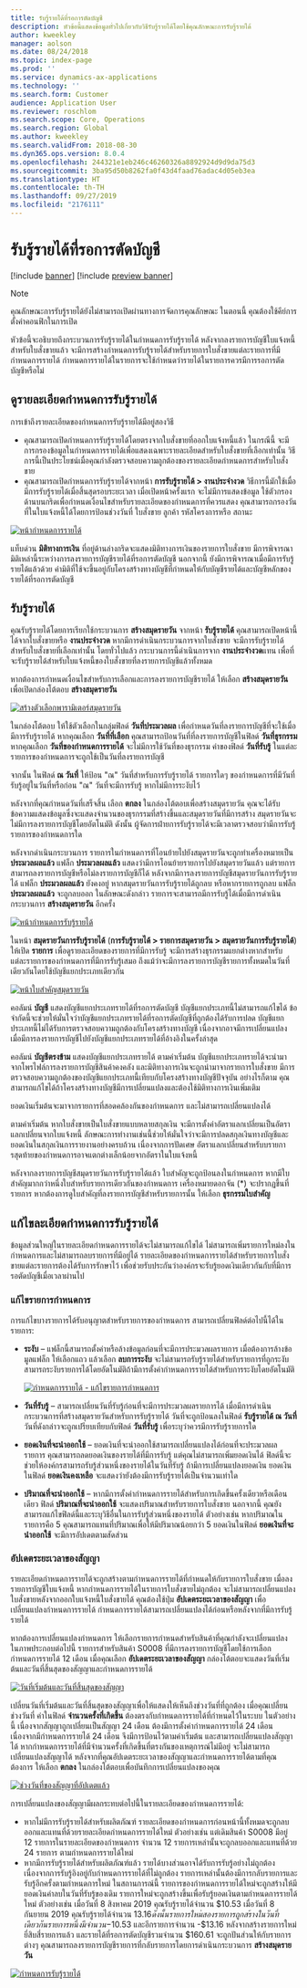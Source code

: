 ```yaml
---
title: รับรู้รายได้ที่รอการตัดบัญชี
description: หัวข้อนี้แสดงข้อมูลทั่วไปเกี่ยวกับวิธีรับรู้รายได้โดยใช้คุณลักษณะการรับรู้รายได้
author: kweekley
manager: aolson
ms.date: 08/24/2018
ms.topic: index-page
ms.prod: ''
ms.service: dynamics-ax-applications
ms.technology: ''
ms.search.form: Customer
audience: Application User
ms.reviewer: roschlom
ms.search.scope: Core, Operations
ms.search.region: Global
ms.author: kweekley
ms.search.validFrom: 2018-08-30
ms.dyn365.ops.version: 8.0.4
ms.openlocfilehash: 244321e1eb246c46260326a8892924d9d9da75d3
ms.sourcegitcommit: 3ba95d50b8262fa0f43d4faad76adac4d05eb3ea
ms.translationtype: HT
ms.contentlocale: th-TH
ms.lasthandoff: 09/27/2019
ms.locfileid: "2176111"
---
```

# <a name="recognize-deferred-revenue"></a>รับรู้รายได้ที่รอการตัดบัญชี

[!include [banner](../includes/banner.md)]
[!include [preview banner](../includes/preview-banner.md)]

> [!NOTE]
> คุณลักษณะการรับรู้รายได้ยังไม่สามารถเปิดผ่านทางการจัดการคุณลักษณะ ในตอนนี้ คุณต้องใช้คีย์การตั้งค่าคอนฟิกในการเปิด

หัวข้อนี้จะอธิบายถึงกระบวนการรับรู้รายได้ในกำหนดการรับรู้รายได้ หลังจากลงรายการบัญชีใบแจ้งหนี้สำหรับใบสั่งขายแล้ว จะมีการสร้างกำหนดการรับรู้รายได้สำหรับรายการใบสั่งขายแต่ละรายการที่มีกำหนดการรายได้ กำหนดการรายได้ในรายการจะใช้กำหนดว่ารายได้ในรายการควรมีการรอการตัดบัญชีหรือไม่

## <a name="view-revenue-recognition-schedule-details"></a>ดูรายละเอียดกำหนดการรับรู้รายได้

การเข้าถึงรายละเอียดของกำหนดการรับรู้รายได้มีอยู่สองวิธี

- คุณสามารถเปิดกำหนดการรับรู้รายได้โดยตรงจากใบสั่งขายที่ออกใบแจ้งหนี้แล้ว ในกรณีนี้ จะมีการกรองข้อมูลในกำหนดการรายได้เพื่อแสดงเฉพาะรายละเอียดสำหรับใบสั่งขายที่เลือกเท่านั้น วิธีการนี้เป็นประโยชน์เมื่อคุณกำลังตรวจสอบความถูกต้องของรายละเอียดกำหนดการสำหรับใบสั่งขาย
- คุณสามารถเปิดกำหนดการรับรู้รายได้จากหน้า **การรับรู้รายได้ \> งานประจำงวด** วิธีการนี้มักใช้เมื่อมีการรับรู้รายได้เมื่อสิ้นสุดรอบระยะเวลา เมื่อเปิดหน้าครั้งแรก จะไม่มีการแสดงข้อมูล ใช้ตัวกรองด้านบนกริดเพื่อกำหนดเงื่อนไขสำหรับรายละเอียดของกำหนดการที่ควรแสดง คุณสามารถกรองวันที่ในใบแจ้งหนี้ได้โดยการป้อนช่วงวันที่ ใบสั่งขาย ลูกค้า รหัสโครงการหรือ สถานะ

[![หน้ากำหนดการรายได้](./media/revenue-recognition-rev-revenue-schedules.png)](./media/revenue-recognition-rev-revenue-schedules.png)

แท็บด่วน **มิติทางการเงิน** ที่อยู่ด้านล่างกริดจะแสดงมิติทางการเงินของรายการใบสั่งขาย มีการพิจารณามิติเหล่านี้ระหว่างการลงรายการบัญชีรายได้ที่รอการตัดบัญชี นอกจากนี้ ยังมีการพิจารณาเมื่อมีการรับรู้รายได้แล้วด้วย ค่ามิติที่ใช้จะขึ้นอยู่กับโครงสร้างทางบัญชีที่กำหนดให้กับบัญชีรายได้และบัญชีหลักของรายได้ที่รอการตัดบัญชี

## <a name="recognize-revenue"></a>รับรู้รายได้

คุณรับรู้รายได้โดยการเรียกใช้กระบวนการ **สร้างสมุดรายวัน** จากหน้า **รับรู้รายได้** คุณสามารถเปิดหน้านี้ได้จากใบสั่งขายหรือ **งานประจำงวด** หากมีการดำเนินกระบวนการจากใบสั่งขาย จะมีการรับรู้รายได้สำหรับใบสั่งขายที่เลือกเท่านั้น โดยทั่วไปแล้ว กระบวนการนี้ดำเนินการจาก **งานประจำงวด**แทน เพื่อที่จะรับรู้รายได้สำหรับใบแจ้งหนี้ของใบสั่งขายที่ลงรายการบัญชีแล้วทั้งหมด

หากต้องการกำหนดเงื่อนไขสำหรับการเลือกและการลงรายการบัญชีรายได้ ให้เลือก **สร้างสมุดรายวัน** เพื่อเปิดกล่องโต้ตอบ **สร้างสมุดรายวัน**

[![สร้างตัวเลือกพารามิเตอร์สมุดรายวัน](./media/revenue-recognition-create-journal.png)](./media/revenue-recognition-create-journal.png)

ในกล่องโต้ตอบ ให้ใช้ตัวเลือกในกลุ่มฟิลด์ **วันที่ประมวลผล** เพื่อกำหนดวันที่ลงรายการบัญชีที่จะใช้เมื่อมีการรับรู้รายได้ หากคุณเลือก **วันที่ที่เลือก** คุณสามารถป้อนวันที่ที่ลงรายการบัญชีในฟิลด์ **วันที่ธุรกรรม** หากคุณเลือก **วันที่ของกำหนดการรายได้** จะไม่มีการใช้วันที่ของธุรกรรม ค่าของฟิลด์ **วันที่รับรู้** ในแต่ละรายการของกำหนดการจะถูกใช้เป็นวันที่ลงรายการบัญชี

จากนั้น ในฟิลด์ **ณ วันที่** ให้ป้อน "ณ" วันที่สำหรับการรับรู้รายได้ รายการใดๆ ของกำหนดการที่มีวันที่รับรู้อยู่ในวันที่หรือก่อน "ณ" วันที่จะมีการรับรู้ หากไม่มีการระงับไว้

หลังจากที่คุณกำหนดวันที่เสร็จสิ้น เลือก **ตกลง** ในกล่องโต้ตอบเพื่อสร้างสมุดรายวัน คุณจะได้รับข้อความแสดงข้อมูลซึ่งจะแสดงจำนวนของธุรกรรมที่สร้างขึ้นและสมุดรายวันที่มีการสร้าง สมุดรายวันจะไม่มีการลงรายการบัญชีโดยอัตโนมัติ ดังนั้น ผู้จัดการฝ่ายการรับรู้รายได้จะมีเวลาตรวจสอบว่ามีการรับรู้รายการของกำหนดการใด

หลังจากดำเนินกระบวนการ รายการในกำหนดการที่โอนย้ายไปยังสมุดรายวันจะถูกทำเครื่องหมายเป็น **ประมวลผลแล้ว** แฟล็ก **ประมวลผลแล้ว** แสดงว่ามีการโอนย้ายรายการไปยังสมุดรายวันแล้ว แต่รายการสามารถลงรายการบัญชีหรือไม่ลงรายการบัญชีก็ได้ หลังจากมีการลงรายการบัญชีสมุดรายวันการรับรู้รายได้ แฟล็ก **ประมวลผลแล้ว** ยังคงอยู่ หากสมุดรายวันการรับรู้รายได้ถูกลบ หรือหากรายการถูกลบ แฟล็ก **ประมวลผลแล้ว** จะถูกลบออก ในลักษณะดังกล่าว รายการจะสามารถมีการรับรู้ได้เมื่อมีการดำเนินกระบวนการ **สร้างสมุดรายวัน** อีกครั้ง

[![หน้ากำหนดการรับรู้รายได้](./media/revenue-recognition-rev-recog-schedule-02.png)](./media/revenue-recognition-rev-recog-schedule-02.png)

ในหน้า **สมุดรายวันการรับรู้รายได้** (**การรับรู้รายได้ \> รายการสมุดรายวัน \> สมุดรายวันการรับรู้รายได้**) ให้เปิด **รายการ** เพื่อดูรายละเอียดของรายการที่มีการรับรู้ จะมีการสร้างธุรกรรมแยกต่างหากสำหรับแต่ละรายการของกำหนดการที่มีการรับรู้เสมอ ถึงแม้ว่าจะมีการลงรายการบัญชีรายการทั้งหมดในวันที่เดียวกันโดยใช้บัญชีแยกประเภทเดียวกัน

[![หน้าใบสำคัญสมุดรายวัน](./media/revenue-recognition-journal-voucher.png)](./media/revenue-recognition-journal-voucher.png)

คอลัมน์ **บัญชี** แสดงบัญชีแยกประเภทรายได้ที่รอการตัดบัญชี บัญชีแยกประเภทนี้ไม่สามารถแก้ไขได้ ข้อจำกัดนี้จะช่วยให้มั่นใจว่าบัญชีแยกประเภทรายได้ที่รอการตัดบัญชีที่ถูกต้องได้รับการปลด บัญชีแยกประเภทนี้ไม่ได้รับการตรวจสอบความถูกต้องกับโครงสร้างทางบัญชี เนื่องจากอาจมีการเปลี่ยนแปลงเมื่อมีการลงรายการบัญชีไปยังบัญชีแยกประเภทรายได้ที่อ้างอิงในครั้งล่าสุด

คอลัมน์ **บัญชีตรงข้าม** แสดงบัญชีแยกประเภทรายได้ ตามค่าเริ่มต้น บัญชีแยกประเภทรายได้จะนำมาจากโพรไฟล์การลงรายการบัญชีสินค้าคงคลัง และมิติทางการเงินจะถูกนำมาจากรายการใบสั่งขาย มีการตรวจสอบความถูกต้องของบัญชีแยกประเภทนี้เทียบกับโครงสร้างทางบัญชีปัจจุบัน อย่างไรก็ตาม คุณสามารถแก้ไขได้ถ้าโครงสร้างทางบัญชีมีการเปลี่ยนแปลงและต้องใช้มิติทางการเงินเพิ่มเติม

ยอดเงินเริ่มต้นจะมาจากรายการที่สอดคล้องกันของกำหนดการ และไม่สามารถเปลี่ยนแปลงได้

ตามค่าเริ่มต้น หากใบสั่งขายเป็นใบสั่งขายแบบหลายสกุลเงิน จะมีการตั้งค่าอัตราแลกเปลี่ยนเป็นอัตราแลกเปลี่ยนจากใบแจ้งหนี้ ลักษณะการทำงานเช่นนี้ช่วยให้มั่นใจว่าจะมีการปลดสกุลเงินทางบัญชีและยอดเงินในสกุลเงินการรายงานอย่างครบถ้วน เนื่องจากการปัดเศษ อัตราแลกเปลี่ยนสำหรับบรายการสุดท้ายของกำหนดการอาจแตกต่างเล็กน้อยจากอัตราในใบแจ้งหนี้

หลังจากลงรายการบัญชีสมุดรายวันการรับรู้รายได้แล้ว ใบสำคัญจะถูกป้อนลงในกำหนดการ หากมีใบสำคัญมากกว่าหนึ่งใบสำหรับรายการเดียวกันของกำหนดการ เครื่องหมายดอกจัน (\*) จะปรากฏขึ้นที่รายการ หากต้องการดูใบสำคัญที่ลงรายการบัญชีสำหรับรายการนั้น ให้เลือก **ธุรกรรมใบสำคัญ**

## <a name="modify-the-revenue-recognition-schedule-details"></a>แก้ไขละเอียดกำหนดการรับรู้รายได้

ข้อมูลส่วนใหญ่ในรายละเอียดกำหนดการรายได้จะไม่สามารถแก้ไขได้ ไม่สามารถเพิ่มรายการใหม่ลงในกำหนดการและไม่สามารถลบรายการที่มีอยู่ได้ รายละเอียดของกำหนดการรายได้สำหรับรายการใบสั่งขายแต่ละรายการต้องได้รับการรักษาไว้ เพื่อช่วยรับประกันว่าองค์กรจะรับรู้ยอดเงินเดียวกันกับที่มีการรอตัดบัญชีเมื่อเวลาผ่านไป

### <a name="edit-schedule-lines"></a>แก้ไขรายการกำหนดการ

การแก้ไขบางรายการได้รับอนุญาตสำหรับรายการของกำหนดการ สามารถเปลี่ยนฟิลด์ต่อไปนี้ได้ในรายการ:

- **ระงับ** – แฟล็กนี้สามารถตั้งค่าหรือล้างข้อมูลก่อนที่จะมีการประมวลผลรายการ เมื่อต้องการล้างข้อมูลแฟล็ก ให้เลือกแถว แล้วเลือก **ลบการระงับ** จะไม่สามารถรับรู้รายได้สำหรับรายการที่ถูกระงับ สามารถระงับรายการได้โดยอัตโนมัติถ้ามีการตั้งค่ากำหนดการรายได้สำหรับการระงับโดยอัตโนมัติ

    [![กำหนดการรายได้ - แก้ไขรายการกำหนดการ](./media/revenue-recognition-rev-revenue-schedules.png)](./media/revenue-recognition-rev-revenue-schedules.png)

- **วันที่รับรู้** – สามารถเปลี่ยนวันที่รับรู้ก่อนที่จะมีการประมวลผลรายการได้ เมื่อมีการดำเนินกระบวนการที่สร้างสมุดรายวันสำหรับการรับรู้รายได้ วันที่จะถูกป้อนลงในฟิลด์ **รับรู้รายได้ ณ วันที่** วันที่ดังกล่าวจะถูกเปรียบเทียบกับฟิลด์ **วันที่รับรู้** เพื่อระบุว่าควรมีการรับรู้รายการใด
- **ยอดเงินที่จะนำออกใช้** – ยอดเงินที่จะนำออกใช้สามารถเปลี่ยนแปลงได้ก่อนที่จะประมวลผลรายการ คุณสามารถลดยอดเงินของรายได้ที่มีการรับรู้ แต่คุณไม่สามารถเพิ่มยอดเงินได้ ฟิลด์นี้จะช่วยให้องค์กรสามารถรับรู้ส่วนหนึ่งของรายได้ในวันที่รับรู้ ถ้ามีการเปลี่ยนแปลงยอดเงิน ยอดเงินในฟิลด์ **ยอดเงินคงเหลือ** จะแสดงว่ายังต้องมีการรับรู้รายได้เป็นจำนวนเท่าใด
- **ปริมาณที่จะนำออกใช้** – หากมีการตั้งค่ากำหนดการรายได้สำหรับการเกิดขึ้นครั้งเดียวหรือเดือนเดียว ฟิลด์ **ปริมาณที่จะนำออกใช้** จะแสดงปริมาณสำหรับรายการใบสั่งขาย นอกจากนี้ คุณยังสามารถแก้ไขฟิลด์นี้และระบุวิธีอื่นในการรับรู้ส่วนหนึ่งของรายได้ ตัวอย่างเช่น หากปริมาณในรายการคือ 5 คุณสามารถแทนที่ปริมาณเพื่อให้มีปริมาณน้อยกว่า 5 ยอดเงินในฟิลด์ **ยอดเงินที่จะนำออกใช้** จะมีการอัปเดตตามสัดส่วน

### <a name="update-contract-terms"></a>อัปเดตระยะเวลาของสัญญา

รายละเอียดกำหนดการรายได้จะถูกสร้างตามกำหนดการรายได้ที่กำหนดให้กับรายการใบสั่งขาย เมื่อลงรายการบัญชีใบแจ้งหนี้ หากกำหนดการรายได้ในรายการใบสั่งขายไม่ถูกต้อง จะไม่สามารถเปลี่ยนแปลงใบสั่งขายหลังจากออกใบแจ้งหนี้ใบสั่งขายได้ คุณต้องใช้ปุ่ม **อัปเดตระยะเวลาของสัญญา** เพื่อเปลี่ยนแปลงกำหนดการรายได้ กำหนดการรายได้สามารถเปลี่ยนแปลงได้ก่อนหรือหลังจากที่มีการรับรู้รายได้

หากต้องการเปลี่ยนแปลงกำหนดการ ให้เลือกรายการกำหนดสำหรับสินค้าที่คุณกำลังจะเปลี่ยนแปลง ในภาพประกอบต่อไปนี้ รายการสำหรับสินค้า S0008 ที่มีการลงรายการบัญชีโดยใช้การเลือกกำหนดการรายได้ 12 เดือน เมื่อคุณเลือก **อัปเดตระยะเวลาของสัญญา** กล่องโต้ตอบจะแสดงวันที่เริ่มต้นและวันที่สิ้นสุดของสัญญาและกำหนดการรายได้

[![วันที่เริ่มต้นและวันที่สิ้นสุดของสัญญา](./media/revenue-recognition-rev-revenue-schedule-update-cntrct-dates-schedule.png)](./media/revenue-recognition-rev-revenue-schedule-update-cntrct-dates-schedule.png)

เปลี่ยนวันที่เริ่มต้นและวันที่สิ้นสุดของสัญญาเพื่อให้แสดงให้เห็นถึงช่วงวันที่ที่ถูกต้อง เมื่อคุณเปลี่ยนช่วงวันที่ ค่าในฟิลด์ **จำนวนครั้งที่เกิดขึ้น** ต้องตรงกับกำหนดการรายได้ที่กำหนดไว้ในระบบ ในตัวอย่างนี้ เนื่องจากสัญญาถูกเปลี่ยนเป็นสัญญา 24 เดือน ต้องมีการตั้งค่ากำหนดการรายได้ 24 เดือน เนื่องจากมีกำหนดการรายได้ 24 เดือน จึงมีการป้อนไว้ตามค่าเริ่มต้น และสามารถเปลี่ยนแปลงสัญญาได้ หากกำหนดการรายได้ที่มีจำนวนครั้งที่เกิดขึ้นที่ตรงกันของเหตุการณ์ไม่มีอยู่ จะไม่สามารถเปลี่ยนแปลงสัญญาได้ หลังจากที่คุณอัปเดตระยะเวลาของสัญญาและกำหนดการรายได้ตามที่คุณต้องการ ให้เลือก **ตกลง** ในกล่องโต้ตอบเพื่อบันทึกการเปลี่ยนแปลงของคุณ

[![ช่วงวันที่ของสัญญาที่อัปเดตแล้ว](./media/revenue-recognition-rev-revenue-schedule-update-cntrct-dates-schedule-02.png)](./media/revenue-recognition-rev-revenue-schedule-update-cntrct-dates-schedule-02.png)

การเปลี่ยนแปลงของสัญญามีผลกระทบต่อไปนี้ในรายละเอียดของกำหนดการรายได้:

- หากไม่มีการรับรู้รายได้สำหรับผลิตภัณฑ์ รายละเอียดของกำหนดการก่อนหน้านี้ทั้งหมดจะถูกลบออกและแทนที่ด้วยรายละเอียดกำหนดการรายได้ใหม่ ตัวอย่างเช่น แต่เดิมสินค้า S0008 มีอยู่ 12 รายการในรายละเอียดของกำหนดการ จำนวน 12 รายการเหล่านั้นจะถูกลบออกและแทนที่ด้วย 24 รายการ ตามกำหนดการรายได้ใหม่
- หากมีการรับรู้รายได้สำหรับผลิตภัณฑ์แล้ว รายได้บางส่วนอาจได้รับการรับรู้อย่างไม่ถูกต้อง เนื่องจากการรับรู้อิงอยู่กับกำหนดการรายได้ที่ไม่ถูกต้อง รายการเหล่านั้นต้องมีการกลับรายการและรับรู้อีกครั้งตามกำหนดการใหม่ ในสถานการณ์นี้ รายการของกำหนดการรายได้ใหม่จะถูกสร้างให้มียอดเงินค่าลบในวันที่รับรู้ของเดิม รายการใหม่จะถูกสร้างขึ้นเพื่อรับรู้ยอดเงินตามกำหนดการรายได้ใหม่ ตัวอย่างเช่น เมื่อวันที่ 8 สิงหาคม 2019 คุณรับรู้รายได้จำนวน $10.53 เมื่อวันที่ 8 กันยายน 2019 คุณรับรู้รายได้จำนวน $13.16 ดังนั้น รายการใหม่สองรายการถูกสร้างในวันที่เดียวกัน รายการหนึ่งมีจำนวน -$10.53 และอีกรายการจำนวน -$13.16 หลังจากสร้างรายการใหม่ยี่สิบสี่รายการแล้ว และรายได้ที่รอการตัดบัญชีรวมจำนวน $160.61 จะถูกปันส่วนให้กับรายการต่างๆ คุณสามารถลงรายการบัญชีรายการที่กลับรายการโดยการดำเนินกระบวนการ **สร้างสมุดรายวัน**

[![กำหนดการรับรู้รายได้](./media/revenue-recognition-rev-recog-schedule-03.png)](./media/revenue-recognition-rev-recog-schedule-03.png)
